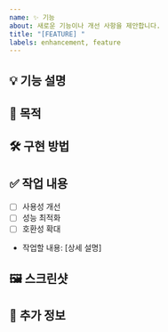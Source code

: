 ```yaml
---
name: ✨ 기능
about: 새로운 기능이나 개선 사항을 제안합니다.
title: "[FEATURE] "
labels: enhancement, feature
---
```


## 💡 기능 설명
<!-- 어떤 기능인지 간단히 설명해주세요. -->

## 🎯 목적
<!-- 이 기능이 어떤 문제를 해결할지 설명해주세요. -->

## 🛠 구현 방법
<!-- 이 기능을 어떻게 구현할 수 있을까요? 아이디어가 있다면 공유해주세요. -->

## ✅ 작업 내용
- [ ] 사용성 개선
- [ ] 성능 최적화
- [ ] 호환성 확대

- 작업할 내용: [상세 설명]

## 🖼 스크린샷
<!-- 기능에 대한 시각적 설명이 있다면 첨부해주세요. -->

## 📝 추가 정보
<!-- 관련 링크, 스크린샷 등 -->
